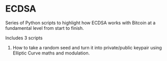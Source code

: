 # ECDSA

Series of Python scripts to highlight how ECDSA works with Bitcoin at a fundamental level from start to finish. 

Includes 3 scripts
1. How to take a random seed and turn it into private/public keypair using Elliptic Curve maths and modulation.
